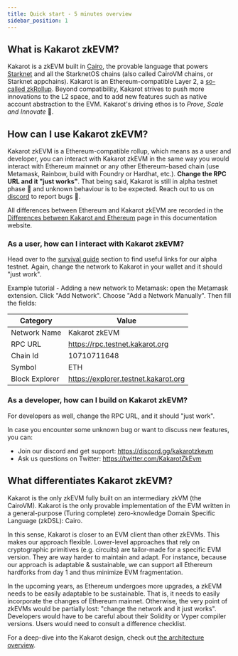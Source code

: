 ```yaml
---
title: Quick start - 5 minutes overview
sidebar_position: 1
---
```


## What is Kakarot zkEVM?

Kakarot is a zkEVM built in [Cairo](https://www.cairo-lang.org/), the provable
language that powers [Starknet](https://starkware.co/starknet/) and all the
StarknetOS chains (also called CairoVM chains, or Starknet appchains). Kakarot
is an Ethereum-compatible Layer 2, a
[so-called zkRollup](https://ethereum.org/developers/docs/scaling/zk-rollups).
Beyond compatibility, Kakarot strives to push more innovations to the L2 space,
and to add new features such as native account abstraction to the EVM. Kakarot's
driving ethos is to _Prove, Scale and Innovate_ 🥕.

## How can I use Kakarot zkEVM?

Kakarot zkEVM is a Ethereum-compatible rollup, which means as a user and
developer, you can interact with Kakarot zkEVM in the same way you would
interact with Ethereum mainnet or any other Ethereum-based chain (use Metamask,
Rainbow, build with Foundry or Hardhat, etc.). **Change the RPC URL and it "just
works"**. That being said, Kakarot is still in alpha testnet phase 🚧 and
unknown behaviour is to be expected. Reach out to us on
[discord](https://discord.gg/kakarotzkevm) to report bugs 🐛.

All differences between Ethereum and Kakarot zkEVM are recorded in the
[Differences between Kakarot and Ethereum](differences) page in this
documentation website.

### As a user, how can I interact with Kakarot zkEVM?

Head over to the [survival guide](survival-guide) section to find useful links
for our alpha testnet. Again, change the network to Kakarot in your wallet and
it should "just work".

Example tutorial - Adding a new network to Metamask: open the Metamask
extension. Click "Add Network". Choose "Add a Network Manually". Then fill the
fields:

| Category       | Value                                |
| -------------- | ------------------------------------ |
| Network Name   | Kakarot zkEVM                        |
| RPC URL        | https://rpc.testnet.kakarot.org      |
| Chain Id       | 10710711648                          |
| Symbol         | ETH                                  |
| Block Explorer | https://explorer.testnet.kakarot.org |

### As a developer, how can I build on Kakarot zkEVM?

For developers as well, change the RPC URL, and it should "just work".

In case you encounter some unknown bug or want to discuss new features, you can:

- Join our discord and get support: https://discord.gg/kakarotzkevm
- Ask us questions on Twitter: https://twitter.com/KakarotZkEvm

## What differentiates Kakarot zkEVM?

Kakarot is the only zkEVM fully built on an intermediary zkVM (the CairoVM).
Kakarot is the only provable implementation of the EVM written in a
general-purpose (Turing complete) zero-knowledge Domain Specific Language
(zkDSL): Cairo.

In this sense, Kakarot is closer to an EVM client than other zkEVMs. This makes
our approach flexible. Lower-level approaches that rely on cryptographic
primitives (e.g. circuits) are tailor-made for a specific EVM version. They are
way harder to maintain and adapt. For instance, because our approach is
adaptable & sustainable, we can support all Ethereum hardforks from day 1 and
thus minimize EVM fragmentation.

In the upcoming years, as Ethereum undergoes more upgrades, a zkEVM needs to be
easily adaptable to be sustainable. That is, it needs to easily incorporate the
changes of Ethereum mainnet. Otherwise, the very point of zkEVMs would be
partially lost: "change the network and it just works". Developers would have to
be careful about their Solidity or Vyper compiler versions. Users would need to
consult a difference checklist.

For a deep-dive into the Kakarot design, check out
[the architecture overview](architecture/understanding-zkevm).
